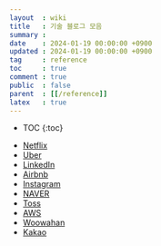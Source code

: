 ```yaml
---
layout  : wiki
title   : 기술 블로그 모음
summary :
date    : 2024-01-19 00:00:00 +0900
updated : 2024-01-19 00:00:00 +0900
tag     : reference
toc     : true
comment : true
public  : false
parent  : [[/reference]]
latex   : true
---
```

* TOC
{:toc}

- [Netflix](https://netflixtechblog.com)
- [Uber](https://www.uber.com/en-KR/blog/engineering/)
- [LinkedIn](https://engineering.linkedin.com/blog)
- [Airbnb](https://medium.com/airbnb-engineering)
- [Instagram](https://instagram-engineering.com/)
- [NAVER](https://d2.naver.com/helloworld)
- [Toss](https://toss.tech/)
- [AWS](https://aws.amazon.com/ko/blogs/architecture/)
- [Woowahan](https://techblog.woowahan.com/)
- [Kakao](https://tech.kakao.com/blog/)

